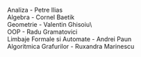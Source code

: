Analiza - Petre Ilias\
Algebra - Cornel Baetik\
Geometrie - Valentin Ghisoiu\  
OOP - Radu Gramatovici\
Limbaje Formale si Automate - Andrei Paun\
Algoritmica Grafurilor - Ruxandra Marinescu  
